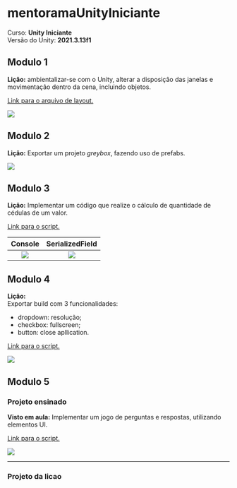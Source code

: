<!--- Imagens -->
[imagem-sceneMove]:/Modulo1/sceneMove.gif
[imagem-greyBox]:/Modulo2/greyBox.gif
[imagem-console]:/Modulo3/console.png
[imagem-serializedField]:/Modulo3/serializedField.png
[imagem-ui]:/Modulo4/ui.gif
[imagem-puzzle]:/Modulo5/ProjetoAulas/puzzle.gif

# mentoramaUnityIniciante

Curso: **Unity Iniciante**</br>
Versão do Unity: **2021.3.13f1**

## Modulo 1

**Lição:** ambientalizar-se com o Unity, alterar a disposiçâo das janelas e movimentaçâo dentro da cena, incluindo objetos.

[Link para o arquivo de layout.](/Modulo1/layout.wlt)

![][imagem-sceneMove]

## Modulo 2

**Lição:** Exportar um projeto *greybox*, fazendo uso de prefabs.

![][imagem-greyBox]

## Modulo 3

**Lição:** Implementar um código que realize o cálculo de quantidade de cédulas de um valor.

[Link para o script.](/Modulo3/calculaCedula.cs)

| Console | SerializedField |
| :----: | :----: |
| ![][imagem-console] | ![][imagem-serializedField] |

## Modulo 4

**Lição:**<br/>
Exportar build com 3 funcionalidades:<br/>
- dropdown: resolução;
- checkbox: fullscreen;
- button: close apllication.

[Link para o script.](/Modulo4/uiController.cs)

![][imagem-ui]

## Modulo 5

### Projeto ensinado

**Visto em aula:** Implementar um jogo de perguntas e respostas, utilizando elementos UI.

[Link para o script.](/Modulo5/ProjetoAulas/src)

![][imagem-puzzle]

---

### Projeto da licao
